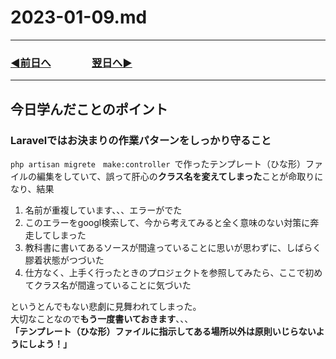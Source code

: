 # 2023-01-09.md

---
### [◀️前日へ](https://github.com/yuasys/chatty-journal/blob/main/2023/01/2023-01-08.md)&emsp;&emsp;&emsp;&emsp;[翌日へ▶️](https://github.com/yuasys/chatty-journal/blob/main/2023/01/2023-01-10.md)

---

## 今日学んだことのポイント

### Laravelではお決まりの作業パターンをしっかり守ること  
`php artisan migrete　make:controller `で作ったテンプレート（ひな形）ファイルの編集をしていて、誤って肝心の<b>クラス名を変えてしまった</b>ことが命取りになり、結果

1. 名前が重複しています、、、エラーがでた
2. このエラーをgoogl検索して、今から考えてみると全く意味のない対策に奔走してしまった
3. 教科書に書いてあるソースが間違っていることに思いが思わずに、しばらく膠着状態がつづいた
4. 仕方なく、上手く行ったときのプロジェクトを参照してみたら、ここで初めてクラス名が間違っていることに気づいた

というとんでもない悲劇に見舞われてしまった。  
大切なことなので<b>もう一度書いておきます</b>、、、  
<b>「テンプレート（ひな形）ファイルに指示してある場所以外は原則いじらないようにしよう！」</b>
